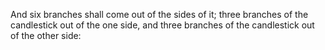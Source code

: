 And six branches shall come out of the sides of it; three branches of the candlestick out of the one side, and three branches of the candlestick out of the other side:
